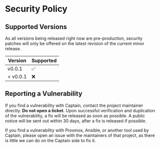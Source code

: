 # Security Policy

## Supported Versions

As all versions being released right now are pre-production, security patches will only
be offered on the latest revision of the current minor release.

| Version | Supported          |
| ------- | ------------------ |
| v0.0.1  | :white_check_mark: |
|< v0.0.1 | :x:                |

## Reporting a Vulnerability

If you find a vulnerability with Captain, contact the project maintainer directly. **Do not
open a ticket.** Upon successful verification and duplication of the vulnerability, a fix
will be released as soon as possible. A public notice will be sent out within 30 days,
after a fix is released if possible.

If you find a vulnerability with Proxmox, Ansible, or another tool used by Captain, please
open an issue with the maintainers of that project, as there is little we can do on the
Captain side to fix it.

